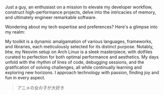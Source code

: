 Just a guy, an enthusiast on a mission to elevate my developer workflow, construct high-performance projects, delve into the intricacies of memory, and ultimately engineer remarkable software. 

Wondering about my tech expertise and preferences? Here's a glimpse into my realm:

My toolkit is a dynamic amalgamation of various languages, frameworks, and libraries, each meticulously selected for its distinct purpose. 
Notably, btw, my Neovim setup on Arch Linux is a sleek masterpiece, with dotfiles curated to perfection for both optimal performance and aesthetics.
My days unfold with the rhythm of lines of code, debugging sessions, and the gratification of solving challenges, all while continually learning and exploring new horizons. I  approach technology with passion, finding joy and fun in every aspect.

> アニメの女の子が大好き
